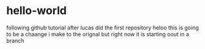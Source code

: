 # hello-world
following github tutorial after lucas did the first repository
heloo this is going to be a chaange i make to the orignal but right now it is starting oout in a branch
